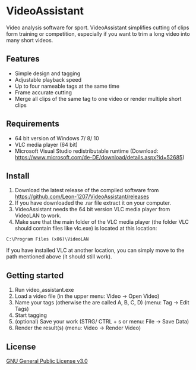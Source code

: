 # VideoAssistant
Video analysis software for sport.
VideoAssistant simplifies cutting of clips form training or competition, especially if you want to trim a long video into many short videos.

## Features
 * Simple design and tagging
 * Adjustable playback speed
 * Up to four nameable tags at the same time
 * Frame accurate cutting
 * Merge all clips of the same tag to one video or render multiple short clips
 
## Requirements
 * 64 bit version of Windows 7/ 8/ 10
 * VLC media player (64 bit)
 * Microsoft Visual Studio redistributable runtime (Download: https://www.microsoft.com/de-DE/download/details.aspx?id=52685)

## Install
1. Download the latest release of the compiled software from https://github.com/Leon-1207/VideoAssistant/releases
2. If you have downloaded the .rar file extract it on your computer.
3. VideoAssistant needs the 64 bit version VLC media player from VideoLAN to work.
4. Make sure that the main folder of the VLC media player (the folder VLC should contain files like vlc.exe) is located at this location:
```
C:\Program Files (x86)\VideoLAN
```
If you have installed VLC at another location, you can simply move to the path mentioned above (it should still work).

## Getting started
1. Run video_assistant.exe
2. Load a video file (in the upper menu: Video -> Open Video)
3. Name your tags (otherwise the are called A, B, C, D) (menu: Tag -> Edit Tags)
4. Start tagging
5. (optional) Save your work (STRG/ CTRL + s or menu: File -> Save Data)
6. Render the result(s) (menu: Video -> Render Video)

## License
[GNU General Public License v3.0](./LICENSE)
